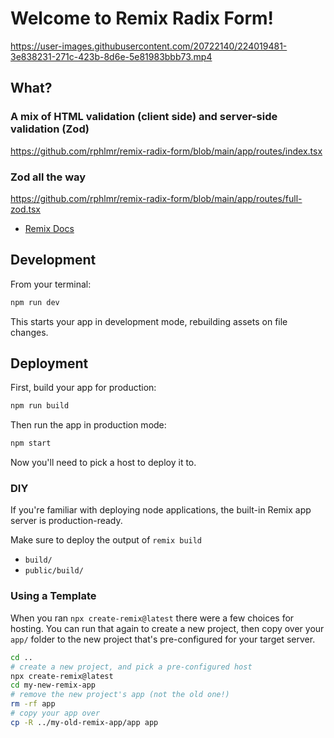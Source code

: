 # Welcome to Remix Radix Form!



https://user-images.githubusercontent.com/20722140/224019481-3e838231-271c-423b-8d6e-5e81983bbb73.mp4


## What?

### A mix of HTML validation (client side) and server-side validation (Zod)
https://github.com/rphlmr/remix-radix-form/blob/main/app/routes/index.tsx

### Zod all the way
https://github.com/rphlmr/remix-radix-form/blob/main/app/routes/full-zod.tsx




- [Remix Docs](https://remix.run/docs)

## Development

From your terminal:

```sh
npm run dev
```

This starts your app in development mode, rebuilding assets on file changes.

## Deployment

First, build your app for production:

```sh
npm run build
```

Then run the app in production mode:

```sh
npm start
```

Now you'll need to pick a host to deploy it to.

### DIY

If you're familiar with deploying node applications, the built-in Remix app server is production-ready.

Make sure to deploy the output of `remix build`

- `build/`
- `public/build/`

### Using a Template

When you ran `npx create-remix@latest` there were a few choices for hosting. You can run that again to create a new project, then copy over your `app/` folder to the new project that's pre-configured for your target server.

```sh
cd ..
# create a new project, and pick a pre-configured host
npx create-remix@latest
cd my-new-remix-app
# remove the new project's app (not the old one!)
rm -rf app
# copy your app over
cp -R ../my-old-remix-app/app app
```
